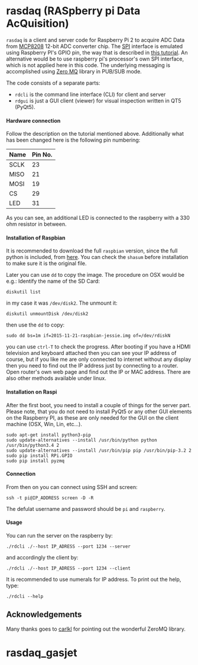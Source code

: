 # rasdaq (RASpberry pi Data AcQuisition)

`rasdaq` is a client and server code for Raspberry Pi 2 to acquire ADC Data from [MCP8208](http://www.microchip.com/wwwproducts/en/MCP3208) 12-bit ADC converter chip. The [SPI](https://en.wikipedia.org/wiki/Serial_Peripheral_Interface_Bus) interface is emulated using Raspberry PI's GPIO pin, the way that is described in [this tutorial](https://www.raspiprojekt.de/machen/basics/schaltungen/26-analoge-signale-mit-dem-mcp3008-verarbeiten.html). An alternative would be to use raspberry pi's processor's own SPI interface, which is not applied here in this code. The underlying messaging is accomplished using [Zero MQ](http://zeromq.org/) library in PUB/SUB mode. 

The code consists of a separate parts:
 
* `rdcli` is the command line interface (CLI) for client and server
* `rdgui` is just a GUI client (viewer) for visual inspection written in QT5 (PyQt5).


#### Hardware connection
Follow the description on the tutorial mentioned above. Additionally what has been changed here is the following pin numbering:


| Name | Pin No. |
|------|---------|
| SCLK | 23      |
| MISO | 21      |
| MOSI | 19      |
| CS   | 29      |
| LED  | 31      |


As you can see, an additional LED is connected to the raspberry with a 330 ohm resistor in between.

#### Installation of Raspbian

It is recommended to download the full `raspbian` version, since the full python is included, from [here](https://www.raspbian.org/). You can check the `shasum` before installation to make sure it is the original file.

Later you can use `dd` to copy the image. The procedure on OSX would be e.g.: Identify the name of the SD Card:

    diskutil list

in my case it was `/dev/disk2`. The unmount it:

    diskutil unmountDisk /dev/disk2
    
then use the `dd` to copy:

    sudo dd bs=1m if=2015-11-21-raspbian-jessie.img of=/dev/rdiskN

you can use `ctrl-T` to check the progress. After booting if you have a HDMI television and keyboard attached then you can see your IP address of course, but if you like me are only connected to internet without any display then you need to find out the IP address just by connecting to a router. Open router's own web page and find out the IP or MAC address. There are also other methods available under linux.


#### Installation on Raspi
After the first boot, you need to install a couple of things for the server part. Please note, that you do not need to install PyQt5 or any other GUI elements on the Raspberry PI, as these are only needed for the GUI on the client machine (OSX, Win, Lin, etc...). 

    sudo apt-get install python3-pip
    sudo update-alternatives --install /usr/bin/python python /usr/bin/python3.4 2
    sudo update-alternatives --install /usr/bin/pip pip /usr/bin/pip-3.2 2
    sudo pip install RPi.GPIO
    sudo pip install pyzmq


#### Connection
From then on you can connect using SSH and screen:

    ssh -t pi@IP_ADDRESS screen -D -R

The defulat username and password should be `pi` and `raspberry`.


#### Usage
You can run the server on the raspberry by:

    ./rdcli ./--host IP_ADRESS --port 1234 --server

and accordingly the client by:

    ./rdcli ./--host IP_ADRESS --port 1234 --client

It is recommended to use numerals for IP address.
To print out the help, type:

    ./rdcli --help
    
## Acknowledgements
Many thanks goes to [carlkl](https://github.com/carlkl) for pointing out the wonderful ZeroMQ library.
# rasdaq_gasjet
